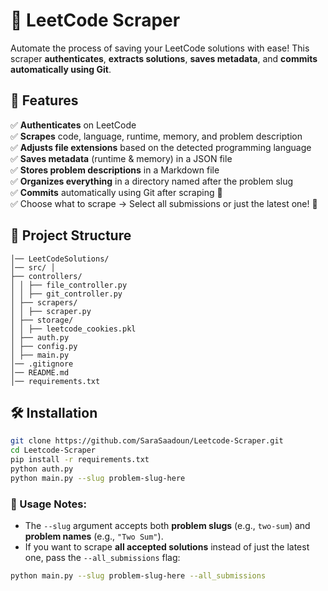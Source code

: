 # 🚀 LeetCode Scraper  

Automate the process of saving your LeetCode solutions with ease! This scraper **authenticates**, **extracts solutions**, **saves metadata**, and **commits automatically using Git**.  

## 🔹 Features  
✅ **Authenticates** on LeetCode  
✅ **Scrapes** code, language, runtime, memory, and problem description  
✅ **Adjusts file extensions** based on the detected programming language  
✅ **Saves metadata** (runtime & memory) in a JSON file  
✅ **Stores problem descriptions** in a Markdown file  
✅ **Organizes everything** in a directory named after the problem slug  
✅ **Commits** automatically using Git after scraping 🎯  
✅ Choose what to scrape → Select all submissions or just the latest one! 🔄 

## 📂 Project Structure 
``` 
│── LeetCodeSolutions/ 
│── src/ │ 
├── controllers/ 
│ │ ├── file_controller.py 
│ │ ├── git_controller.py 
│ ├── scrapers/ 
│ │ ├── scraper.py 
│ ├── storage/ 
│ │ ├── leetcode_cookies.pkl 
│ ├── auth.py 
│ ├── config.py 
│ ├── main.py 
│── .gitignore 
│── README.md 
│── requirements.txt
```

## 🛠️ Installation  

```bash
git clone https://github.com/SaraSaadoun/Leetcode-Scraper.git  
cd Leetcode-Scraper  
pip install -r requirements.txt
python auth.py
python main.py --slug problem-slug-here
```

### 🔹 Usage Notes:  
- The `--slug` argument accepts both **problem slugs** (e.g., `two-sum`) and **problem names** (e.g., `"Two Sum"`).  
- If you want to scrape **all accepted solutions** instead of just the latest one, pass the `--all_submissions` flag:  

```bash
python main.py --slug problem-slug-here --all_submissions
```


